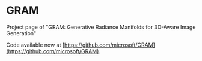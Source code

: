 # GRAM
Project page of "GRAM: Generative Radiance Manifolds for 3D-Aware Image Generation"

Code available now at [https://github.com/microsoft/GRAM](https://github.com/microsoft/GRAM).
